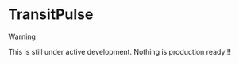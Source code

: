 # TransitPulse

> [!WARNING]  
> This is still under active development. Nothing is production ready!!!